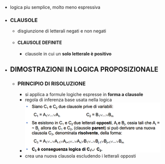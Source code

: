 - logica piu semplice, molto meno espressiva
- ### CLAUSOLE
	- disgiunzione di letterali negati e non negati
	- #### CLAUSOLE DEFINITE
		- clausole in cui un **solo letterale è positivo**
- ## DIMOSTRAZIONI IN LOGICA PROPOSIZIONALE
	- ### PRINCIPIO DI RISOLUZIONE
		- si applica a formule logiche espresse in **forma a clausole**
		- regola di inferenza base usata nella logica
		- ![image.png](../assets/image_1681472304157_0.png)
		- crea una nuova clausola escludendo i letterali opposti